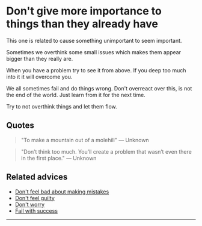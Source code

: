 # Don't give more importance to things than they already have

This one is related to cause something unimportant to seem important.

Sometimes we overthink some small issues which makes them appear bigger than they really are.

When you have a problem try to see it from above. If you deep too much into it it will overcome you.

We all sometimes fail and do things wrong. Don't overreact over this, is not the end of the world. Just learn from it for the next time.

Try to not overthink things and let them flow.

## Quotes

> "To make a mountain out of a molehill" ― Unknown

> "Don’t think too much. You’ll create a problem that wasn’t even there in the first place." ― Unknown

## Related advices

- [Don't feel bad about making mistakes](../Don’t%20feel%20bad%20about%20making%20mistakes/index.md)
- [Don't feel guilty](../Don't%20feel%20guilty/index.md)
- [Don't worry](../Don't%20worry/index.md)
- [Fail with success](../Fail%20with%20success/index.md)
<hr/><br/>